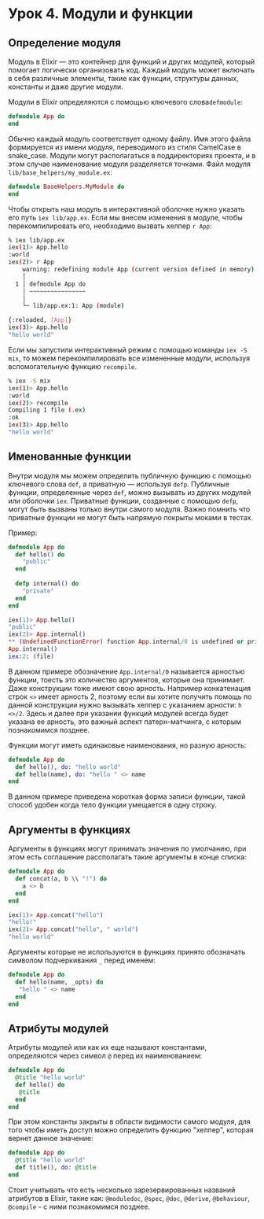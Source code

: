 # Урок 4. Модули и функции

## Определение модуля

Модуль в Elixir — это контейнер для функций и других модулей, который помогает логически организовать код. 
Каждый модуль может включать в себя различные элементы, такие как функции, структуры данных, константы и даже другие модули.

Модули в Elixir определяются с помощью ключевого слова`defmodule`:
```elixir
defmodule App do
end
```

Обычно каждый модуль соответствует одному файлу. Имя этого файла формируется из имени модуля, переводимого из стиля CamelCase в snake_case. 
Модули могут располагаться в поддиректориях проекта, и в этом случае наименование модуля разделяется точками.
Файл модуля `lib/base_helpers/my_module.ex`:
```elixir
defmodule BaseHelpers.MyModule do
end
```

Чтобы открыть наш модуль в интерактивной оболочке нужно указать его путь `iex lib/app.ex`. 
Если мы внесем изменения в модуле, чтобы перекомпилировать его, необходимо вызвать хелпер `r App`:

```bash
% iex lib/app.ex
iex(1)> App.hello
:world
iex(2)> r App
    warning: redefining module App (current version defined in memory)
    │
  1 │ defmodule App do
    │ ~~~~~~~~~~~~~~~~
    │
    └─ lib/app.ex:1: App (module)

{:reloaded, [App]}
iex(3)> App.hello
"hello world"
```

Если мы запустили интерактивный режим с помощью команды `iex -S mix`, то можем перекомпилировать все измененные модули, используя вспомогательную функцию `recompile`.
```bash
% iex -S mix
iex(1)> App.hello
:world
iex(2)> recompile
Compiling 1 file (.ex)
:ok
iex(3)> App.hello
"hello world"
```

## Именованные функции


Внутри модуля мы можем определить публичную функцию с помощью ключевого слова `def`, а приватную — используя `defp`. 
Публичные функции, определенные через `def`, можно вызывать из других модулей или оболочки `iex`. 
Приватные функции, созданные с помощью `defp`, могут быть вызваны только внутри самого модуля.
Важно помнить что приватные функции не могут быть напрямую покрыты моками в тестах.

Пример:
```elixir
defmodule App do
  def hello() do
    "public"
  end
  
  defp internal() do
    "private"
  end
end

iex(1)> App.hello()
"public"
iex(2)> App.internal()
** (UndefinedFunctionError) function App.internal/0 is undefined or private
App.internal()
iex:2: (file)
```
В данном примере обозначение `App.internal/0` называется арностью функции, тоесть это количество аргументов, которые она принимает.
Даже конструкции тоже имеют свою арность. Например конкатенация строк `<>` имеет арность 2, поэтому если вы хотите получить помощь по данной конструкции нужно вызывать хелпер с указанием арности: `h <>/2`.
Здесь и далее при указании функций модулей всегда будет указана ее арность, это важный аспект патерн-матчинга, с которым познакомимся позднее.

Функции могут иметь одинаковые наименования, но разную арность:
```elixir
defmodule App do
  def hello(), do: "hello world"
  def hello(name), do: "hello " <> name
end
```
В данном примере приведена короткая форма записи функции, такой способ удобен когда тело функции умещается в одну строку.

## Аргументы в функциях

Аргументы в функциях могут принимать значения по умолчанию, при этом есть соглашение рассполагать такие аргументы в конце списка:
```elixir
defmodule App do
  def concat(a, b \\ "!") do
    a <> b
  end
end

iex(1)> App.concat("hello")
"hello!"
iex(2)> App.concat("hello", " world")
"hello world"
```

Аргументы которые не используются в функциях принято обозначать символом подчеркивания `_` перед именем:
```elixir
defmodule App do
  def hello(name, _opts) do
   "hello " <> name
  end
end
```

## Атрибуты модулей

Атрибуты модулей или как их еще называют константами, определяются через символ `@` перед их наименованием:
```elixir
defmodule App do
  @title "hello world"
  def hello() do
   @title
  end
end
```
При этом константы закрыты в области видимости самого модуля, для того чтобы иметь доступ можно определить функцию "хелпер", которая вернет данное значение:
```elixir
defmodule App do
  @title "hello world"
  def title(), do: @title
end
```
Стоит учитывать что есть несколько зарезервированных названий атрибутов в Elixir, такие как: `@moduledoc`, `@spec`, `@doc`, `@derive`, `@behaviour`, `@compile` - с ними познакомимся позднее.

